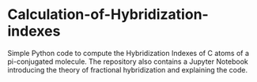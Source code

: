 # Calculation-of-Hybridization-indexes
Simple Python code to compute the Hybridization Indexes of C atoms of a pi-conjugated molecule. The repository also contains a Jupyter Notebook introducing the theory of fractional hybridization and explaining the code. 
